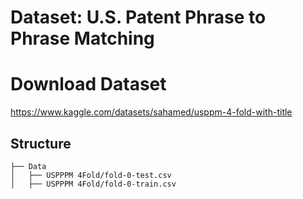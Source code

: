 
# Dataset: U.S. Patent Phrase to Phrase Matching


# Download Dataset
https://www.kaggle.com/datasets/sahamed/usppm-4-fold-with-title

## Structure

```
├── Data
│   ├── USPPPM 4Fold/fold-0-test.csv
│   ├── USPPPM 4Fold/fold-0-train.csv
```


